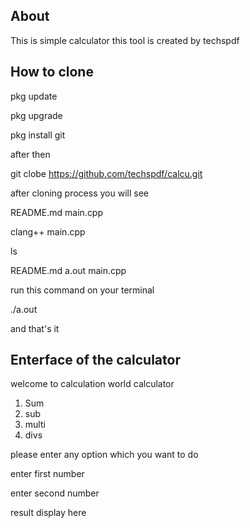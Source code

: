 About 
------

This is simple calculator this  tool is  created by techspdf

How to clone 
------------

pkg update

pkg upgrade

pkg install git

after then

git clobe https://github.com/techspdf/calcu.git

after cloning process
you will see

README.md   main.cpp

clang++ main.cpp

ls

README.md        a.out          main.cpp


 run this command on your terminal 
 
 
  ./a.out
  
  and that's it 
  
  






Enterface of the calculator 
---------------------------


welcome  to calculation world  calculator
1. Sum
2. sub
3. multi
4. divs

please enter any option which you want to do 

enter first number


enter second number

result display here 



